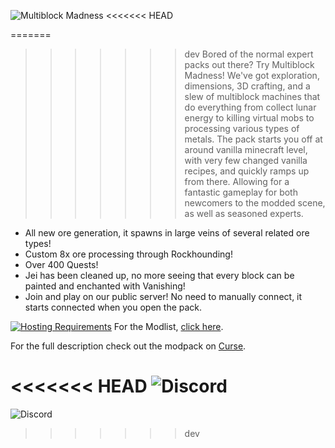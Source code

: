 ![Multiblock Madness](https://www.bisecthosting.com/images/CF/Multiblock_Madness/BH_MM_Header.png)
<<<<<<< HEAD

=======
>>>>>>> dev
Bored of the normal expert packs out there? Try Multiblock Madness! We've got exploration, dimensions, 3D crafting, and a slew of multiblock machines that do everything from collect lunar energy to killing virtual mobs to processing various types of metals. The pack starts you off at around vanilla minecraft level, with very few changed vanilla recipes, and quickly ramps up from there. Allowing for a fantastic gameplay for both newcomers to the modded scene, as well as seasoned experts.

- All new ore generation, it spawns in large veins of several related ore types!
- Custom 8x ore processing through Rockhounding!
- Over 400 Quests!
- Jei has been cleaned up, no more seeing that every block can be painted and enchanted with Vanishing!
- Join and play on our public server! No need to manually connect, it starts connected when you open the pack.


[![Hosting Requirements](https://www.bisecthosting.com/images/CF/Multiblock_Madness/BH_MM_PromoCard.png)](https://bisecthosting.com/MultiblockMadness)
For the Modlist, [click here](https://www.curseforge.com/minecraft/modpacks/multiblock-madness/relations/dependencies).

For the full description check out the modpack on [Curse](https://www.curseforge.com/minecraft/modpacks/multiblock-madness).


<<<<<<< HEAD
![Discord](https://www.bisecthosting.com/images/CF/A_Bit_of_Everything/BH_BOE_Discord.png)
=======
![Discord](https://www.bisecthosting.com/images/CF/A_Bit_of_Everything/BH_BOE_Discord.png)
>>>>>>> dev
